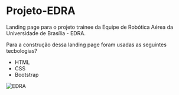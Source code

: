 # Projeto-EDRA
Landing page para o projeto trainee da Equipe de Robótica Aérea da Universidade de Brasília - EDRA.

Para a construção dessa landing page foram usadas as seguintes tecbologias?
* HTML
* CSS
* Bootstrap

![EDRA](https://cdn.discordapp.com/attachments/887804120935825438/968614125284495390/unknown.png)
